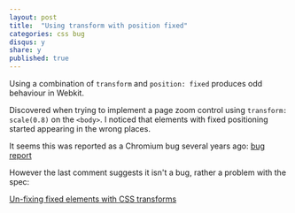 ```yaml
---
layout: post
title:  "Using transform with position fixed"
categories: css bug
disqus: y
share: y
published: true
---
```


Using a combination of `transform` and `position: fixed` produces odd behaviour in Webkit.

Discovered when trying to implement a page zoom control using `transform: scale(0.8)` on the `<body>`.
I noticed that elements with fixed positioning started appearing in the wrong places.

It seems this was reported as a Chromium bug several years ago: <a href="https://code.google.com/p/chromium/issues/detail?id=20574">bug report</a>

However the last comment suggests it isn't a bug, rather a problem with the spec:

<a href="http://meyerweb.com/eric/thoughts/2011/09/12/un-fixing-fixed-elements-with-css-transforms/">Un-fixing fixed elements with CSS transforms</a>

